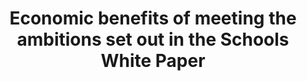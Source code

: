 ---
layout: default
title: Economic benefits of meeting the ambitions set out in the Schools White Paper
authors: Department for Education
year: 2022
institution: Department for Education
address: London, UK
url: {https://assets.publishing.service.gov.uk/media/623df374d3bf7f32b317e897/Economic_benefits_of_SWP_ambitions_March_2022.pdf}
---